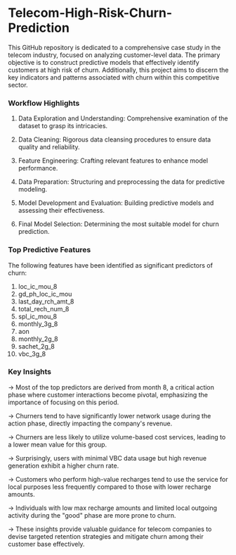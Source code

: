 # Telecom-High-Risk-Churn-Prediction

This GitHub repository is dedicated to a comprehensive case study in the telecom industry, focused on analyzing customer-level data. The primary objective is to construct predictive models that effectively identify customers at high risk of churn. Additionally, this project aims to discern the key indicators and patterns associated with churn within this competitive sector.

### Workflow Highlights

1. Data Exploration and Understanding: Comprehensive examination of the dataset to grasp its intricacies.

2. Data Cleaning: Rigorous data cleansing procedures to ensure data quality and reliability.

3. Feature Engineering: Crafting relevant features to enhance model performance.

4. Data Preparation: Structuring and preprocessing the data for predictive modeling.

5. Model Development and Evaluation: Building predictive models and assessing their effectiveness.

6. Final Model Selection: Determining the most suitable model for churn prediction.

### Top Predictive Features

The following features have been identified as significant predictors of churn:

1. loc_ic_mou_8
2. gd_ph_loc_ic_mou
3. last_day_rch_amt_8
4. total_rech_num_8
5. spl_ic_mou_8
6. monthly_3g_8
7. aon
8. monthly_2g_8
9. sachet_2g_8
10. vbc_3g_8


### Key Insights
-> Most of the top predictors are derived from month 8, a critical action phase where customer interactions become pivotal, emphasizing the importance of focusing on this period.

-> Churners tend to have significantly lower network usage during the action phase, directly impacting the company's revenue.

-> Churners are less likely to utilize volume-based cost services, leading to a lower mean value for this group.

-> Surprisingly, users with minimal VBC data usage but high revenue generation exhibit a higher churn rate.

-> Customers who perform high-value recharges tend to use the service for local purposes less frequently compared to those with lower recharge amounts.

-> Individuals with low max recharge amounts and limited local outgoing activity during the "good" phase are more prone to churn.

-> These insights provide valuable guidance for telecom companies to devise targeted retention strategies and mitigate churn among their customer base effectively.






